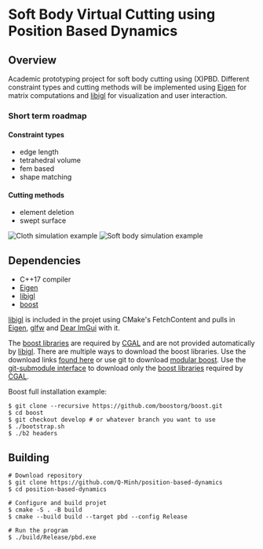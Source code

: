 # Soft Body Virtual Cutting using Position Based Dynamics

## Overview

Academic prototyping project for soft body cutting using (X)PBD. 
Different constraint types and cutting methods will be implemented 
using [Eigen](https://eigen.tuxfamily.org/index.php?title=Main_Page) for matrix computations and [libigl](https://libigl.github.io/) for visualization and 
user interaction.

### Short term roadmap

#### Constraint types
- edge length
- tetrahedral volume
- fem based
- shape matching

#### Cutting methods
- element deletion
- swept surface

![Cloth simulation example](./doc/pbd-simple-cloth-example.gif)
![Soft body simulation example](./doc/bunny-pbd-edge-length.gif)

## Dependencies

- C++17 compiler
- [Eigen](https://eigen.tuxfamily.org/index.php?title=Main_Page)
- [libigl](https://libigl.github.io/)
- [boost](https://www.boost.org/)

[libigl](https://libigl.github.io/) is included in the projet using CMake's FetchContent and pulls in [Eigen](https://eigen.tuxfamily.org/index.php?title=Main_Page), [glfw](https://www.glfw.org/) and [Dear ImGui](https://github.com/ocornut/imgui) with it.

The [boost libraries](https://www.boost.org/doc/libs/) are required by [CGAL](https://www.cgal.org/) and are not provided automatically by [libigl](https://libigl.github.io/). There are multiple ways to download the boost libraries. Use the download links [found here](https://www.boost.org/users/download/) or use git to download [modular boost](https://github.com/boostorg/wiki/wiki/Getting-Started%3A-Overview). Use the [git-submodule interface](https://git-scm.com/docs/git-submodule) to download only the [boost libraries](https://www.boost.org/doc/libs/) required by [CGAL](https://www.cgal.org/).

Boost full installation example:
```
$ git clone --recursive https://github.com/boostorg/boost.git
$ cd boost
$ git checkout develop # or whatever branch you want to use
$ ./bootstrap.sh
$ ./b2 headers
```

## Building

```
# Download repository
$ git clone https://github.com/Q-Minh/position-based-dynamics
$ cd position-based-dynamics

# Configure and build projet
$ cmake -S . -B build
$ cmake --build build --target pbd --config Release

# Run the program
$ ./build/Release/pbd.exe
```
